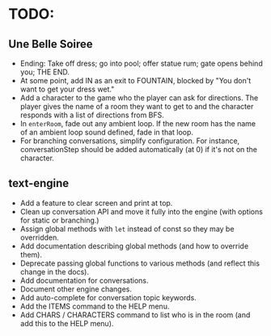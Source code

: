 # TODO:

## Une Belle Soiree
* Ending: Take off dress; go into pool; offer statue rum; gate opens behind you; THE END.
* At some point, add IN as an exit to FOUNTAIN, blocked by "You don't want to get your dress wet."
* Add a character to the game who the player can ask for directions. The player gives the name of a room they want to get to and the character responds with a list of directions from BFS.
* In `enterRoom`, fade out any ambient loop. If the new room has the name of an ambient loop sound defined, fade in that loop.
* For branching conversations, simplify configuration. For instance, conversationStep should be added automatically (at 0) if it's not on the character.

## text-engine
* Add a feature to clear screen and print at top.
* Clean up conversation API and move it fully into the engine (with options for static or branching.)
* Assign global methods with `let` instead of const so they may be overridden.
* Add documentation describing global methods (and how to override them).
* Deprecate passing global functions to various methods (and reflect this change in the docs).
* Add documentation for conversations.
* Document other engine changes.
* Add auto-complete for conversation topic keywords.
* Add the ITEMS command to the HELP menu.
* Add CHARS / CHARACTERS command to list who is in the room (and add this to the HELP menu).
